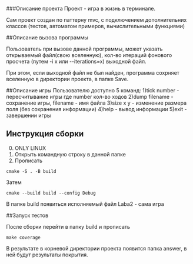 ###Описание проекта
Проект - игра в жизнь в терминале.

Сам проект создан по паттерну mvc, с подключением дополнительних классов (тестов, автоматом примеров, вычислительными функциями)

##Описание вызова программы

Пользователь при вызове данной программы, может указать открываемый файл(свою вселенную), кол-во итераций фонового просчета (путем -i x или --iterations=x) выходной файл.

При этом, если выходной файл не был найден, программа сохрняет вселенную в директории проекта, в папке Save.

##Описание игры
Пользователю доступно 5 команд:
1)tick number - пересчитывание игры где number кол-во ходов
2)dump filename - сохранение игры, filename - имя файла
3)size x y - изменение размера поля (без сохранения информации)
4)help - вывод информации
5)exit - завершении игры

## Инструкция сборки
0) ONLY LINUX
1) Открыть командную строку в данной папке
2) Прописать

```
cmake -S . -B build
```
Затем
```
cmake --build build --config Debug
```
В папке build появиться исполняемый файл Laba2 - сама игра

##Запуск тестов

После сборки перейти в папку build и прописать
```
make coverage
```
В результате в корневой директории проекта появится папка answer, в ней будут результаты покрытия.




